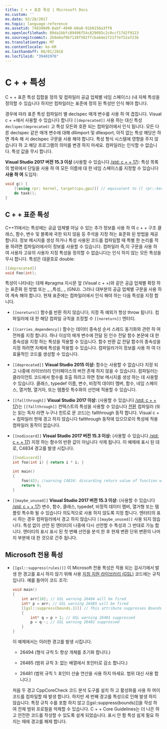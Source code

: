 ```yaml
---
title: C + + 표준 특성 | Microsoft Docs
ms.custom: ''
ms.date: 03/28/2017
ms.topic: language-reference
ms.assetid: 748340d9-8abf-4940-b0a0-91b6156a3ff8
ms.openlocfilehash: 89da1bbfc89496f54c829093c2c0ccf17d2f9123
ms.sourcegitcommit: 2b9e8af9b7138f502ffcba64e2721f7ef52af23b
ms.translationtype: MT
ms.contentlocale: ko-KR
ms.lasthandoff: 08/01/2018
ms.locfileid: "39401976"
---
```

# <a name="attributes-in-c"></a>C + + 특성

C + + 표준 특성 집합을 정의 및 컴파일러 공급 업체별 네임 스페이스) (내 자체 특성을 정의할 수 있습니다 하지만 컴파일러는 표준에 정의 된 특성만 인식 해야 합니다.

경우에 따라 표준 특성 컴파일러 별 declspec 매개 변수를 사용 하 여 겹칩니다. Visual c + +에서 사용할 수 있습니다 합니다 `[[deprecated]]` 사용 하는 대신 특성 `declspec(deprecated)` 고 특성 모든와 호환 되는 컴파일러에서 인식 됩니다. 모든 다른 declspec 같은 매개 변수에 대해 dllimport 및 dllexport, 아직 없는 특성 해당은 하면 계속 해 서 declspec 구문을 사용 해야 합니다. 특성 형식 시스템에 영향을 주지 않습니다 하 고 해당 프로그램의 의미를 변경 하지 마세요. 컴파일러는 인식할 수 없습니다. 특성 값을 무시 합니다.

**Visual Studio 2017 버전 15.3 이상** (사용할 수 있습니다 [/std: c + + 17](../build/reference/std-specify-language-standard-version.md)): 특성 목록의 범위에서 단일을 사용 하 여 모든 이름에 대 한 네임 스페이스를 지정할 수 있습니다 **사용 하 여** 도입자:

```cpp
void g() {
    [[using rpr: kernel, target(cpu,gpu)]] // equivalent to [[ rpr::kernel, rpr::target(cpu,gpu) ]]
    do task();
}
```

## <a name="c-standard-attributes"></a>C + + 표준 특성

C++11에서는 특성에는 공급 업체별 아닐 수 있는 추가 정보를 사용 하 여 c + + 구조 클래스, 함수, 변수 및 블록에 국한 되지 않음 등 주석을 지정 하는 표준화 된 방법을 제공 합니다. 정보 메시지를 생성 하거나 특성 사용된 코드를 컴파일할 때 특별 한 논리를 적용 하려면 컴파일러에서이 정보를 사용할 수 있습니다. 컴파일러 즉,이 구문을 사용 하 여 사용자 고유의 사용자 지정 특성을 정의할 수 없습니다는 인식 하지 않는 모든 특성을 무시 합니다. 특성은 대괄호로 double:

```cpp
[[deprecated]]
void Foo(int);
```

특성이 나타내는 대체 #pragma 지시문 앞 (Visual c + +)와 같은 공급 업체별 확장 하는 표준화 된 방법 또는 &#95; &#95;특성&#95; &#95; (GNU). 그러나 대부분의 공급 업체별 구문을 사용 하 여 계속 해야 합니다. 현재 표준에는 컴파일러에서 인식 해야 하는 다음 특성을 지정 합니다.

- `[[noreturn]]` 함수를 반환 하지 않습니다; 지정 즉 예외가 항상 throw 됩니다. 컴파일러에 대 한 해당 컴파일 규칙을 조정할 수 `[[noreturn]]` 엔터티.

- `[[carries_dependency]]` 함수는 데이터 종속성 순서 스레드 동기화와 관련 하 여 전파를 지정 합니다. 하나 이상의 매개 변수에 전달 된 인수 전달 함수 본문에 대 한 종속성을 지정 하는 특성을 적용할 수 있습니다. 함수 반환 값 전달 함수의 종속성을 지정 하려면 자체에 특성을 적용할 수 있습니다. 컴파일러가이 정보를 사용 하 여 더 효율적인 코드를 생성할 수 있습니다.

- `[[deprecated]]` **Visual Studio 2015 이상:** 함수는 사용할 수 없습니다 지정 되 고 나중에 라이브러리 인터페이스의 버전 존재 하지 않을 수 있습니다. 컴파일러는 클라이언트 코드에서 함수를 호출 하려고 하면 정보 메시지를 생성 하는 데 사용할 수 있습니다. 클래스, typedef 이름, 변수, 비정적 데이터 멤버, 함수, 네임 스페이스, 열거형, 열거자, 또는 템플릿 특수화의 선언에 적용할 수 있습니다.  

- `[[fallthrough]]` **Visual Studio 2017 이상:** (사용할 수 있습니다 [/std: c + + 17](../build/reference/std-specify-language-standard-version.md))는 `[[fallthrough]]` 컨텍스트의 특성을 사용할 수 있습니다 [전환](switch-statement-cpp.md) 컴파일러 (또는 읽는 독자 라면 누구나 힌트로 문 코드)는 fallthrough 동작 합니다. Visual c + + 컴파일러 현재 경고 하지 않습니다 fallthrough 동작에 있으므로이 특성에 적용 컴파일러 동작이 없습니다.

- `[[nodiscard]]` **Visual Studio 2017 버전 15.3 이상:** (사용할 수 있습니다 [/std: c + + 17](../build/reference/std-specify-language-standard-version.md)) 지정 하는 함수의 반환 값이 아닙니다 삭제 됩니다. 이 예제에 표시 된 대로, C4834 경고를 발생 시킵니다.

   ```cpp
   [[nodiscard]]
   int foo(int i) { return i * i; }

   int main()
   {
       foo(42); //warning C4834: discarding return value of function with 'nodiscard' attribute
       return 0;
   }
   ```

- `[[maybe_unused]]` **Visual Studio 2017 버전 15.3 이상:** (사용할 수 있습니다 [/std: c + + 17](../build/reference/std-specify-language-standard-version.md)) 변수, 함수, 클래스, typedef, 비정적 데이터 멤버, 열거형 또는 템플릿 특수화 될 수 있습니다 의도적으로 사용 하지 않도록 지정 합니다. 엔터티의 표시 하는 경우 컴파일러에서 경고 하지 않습니다 `[[maybe_unused]]` 사용 되지 않습니다. 특성 없이 선언 된 엔터티의 나중에 다시 선언할 수 특성과 그 반대로 가능 합니다. 엔터티의 표시 표시 된 첫 번째 선언을 분석 한 후 현재 변환 단위 변환의 나머지 부분에 대 한 것으로 간주 됩니다.

## <a name="microsoft-specific-attributes"></a>Microsoft 전용 특성

- `[[gsl::suppress(rules)]]` 이 Microsoft 전용 특성은 적용 되는 검사기에서 발생 한 경고를 표시 하지 않기 위해 사용 [지침 지원 라이브러리 (GSL)](https://github.com/Microsoft/GSL) 코드에는 규칙입니다. 예를 들어이 코드 조각:

    ```cpp
    void main()
    {
        int arr[10]; // GSL warning 26494 will be fired
        int* p = arr; // GSL warning 26485 will be fired
        [[gsl::suppress(bounds.1)]] // This attribute suppresses Bounds rule #1
        {
            int* q = p + 1; // GSL warning 26481 suppressed
            p = q--; // GSL warning 26481 suppressed
        }
    }
    ```

   이 예제에서는 이러한 경고를 발생 시킵니다.

   - 26494 (형식 규칙 5: 항상 개체를 초기화 합니다.)

   - 26485 (범위 규칙 3: 없는 배열에서 포인터로 감소 합니다.)

   - 26481 (범위 규칙 1: 포인터 산술 연산을 사용 하지 마세요. 범위 대신 사용 합니다.)

   처음 두 경고 CppCoreCheck 코드 분석 도구를 설치 하 고 활성화를 사용 하 여이 코드를 컴파일할 때 발생 합니다. 하지만 세 번째 경고를 특성으로 인해 발생 하지 않습니다. 특정 규칙 수를 포함 하지 않고 [[gsl::suppress(bounds)]]을 작성 하 여 전체 범위 프로필을 억제할 수 있습니다. C + + Core Guidelines는 더 나은 하 고 안전한 코드를 작성할 수 있도록 설계 되었습니다. 표시 안 함 특성 쉽게 필요 하지는 때에 경고를 해제 합니다.